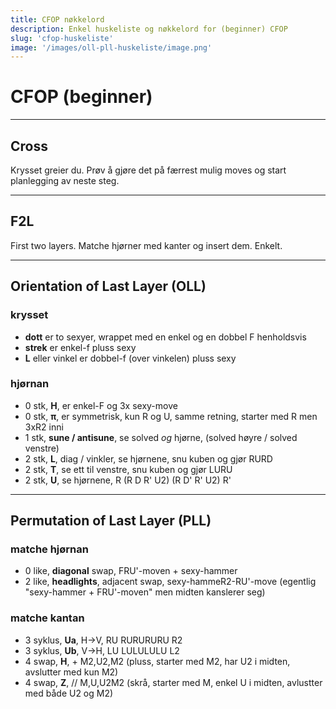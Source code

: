```yaml
---
title: CFOP nøkkelord
description: Enkel huskeliste og nøkkelord for (beginner) CFOP
slug: 'cfop-huskeliste'
image: '/images/oll-pll-huskeliste/image.png'
---
```


# CFOP (beginner)

--- 

## Cross
Krysset greier du. Prøv å gjøre det på færrest mulig moves og start planlegging av neste steg.

---

## F2L
First two layers. Matche hjørner med kanter og insert dem. Enkelt.

---

## Orientation of Last Layer (OLL)

### krysset
 - **dott** er to sexyer, wrappet med en enkel og en dobbel F henholdsvis
 - **strek** er enkel-f pluss sexy
 - **L** eller vinkel er dobbel-f (over vinkelen) pluss sexy

### hjørnan
 - 0 stk, **H**, er enkel-F og 3x sexy-move
 - 0 stk, **π**, er symmetrisk, kun R og U, samme retning, starter med R men 3xR2 inni
 - 1 stk, **sune / antisune**, se solved *og* hjørne,  (solved høyre / solved venstre)
 - 2 stk, **L**, diag / vinkler, se hjørnene, snu kuben og gjør RURD
 - 2 stk, **T**, se ett til venstre, snu kuben og gjør LURU
 - 2 stk, **U**, se hjørnene, R (R D R' U2) (R D' R' U2) R'

---

## Permutation of Last Layer (PLL)

### matche hjørnan
 - 0 like, **diagonal** swap, FRU'-moven + sexy-hammer
 - 2 like, **headlights**, adjacent swap, sexy-hammeR2-RU'-move (egentlig "sexy-hammer + FRU'-moven" men midten kanslerer seg)

### matche kantan
 - 3 syklus, **Ua**, H->V, RU RURURURU R2
 - 3 syklus, **Ub**, V->H, LU LULULULU L2
 - 4 swap, **H**,  + M2,U2,M2  (pluss, starter med M2, har U2 i midten, avslutter med kun M2)
 - 4 swap, **Z**, // M,U,U2M2  (skrå,  starter med M, enkel U i midten, avlustter med både U2 og M2)



